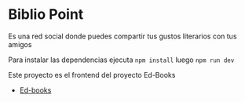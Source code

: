 # Biblio Point

Es una red social donde puedes compartir tus gustos literarios con tus amigos

Para instalar las dependencias ejecuta 
`npm install`
luego
`npm run dev`

Este proyecto es el frontend del proyecto Ed-Books
- [Ed-books](https://github.com/deyvigo/ed-books)

